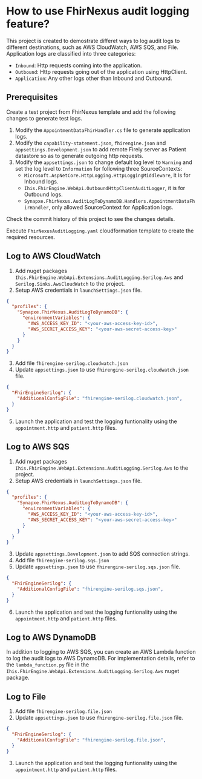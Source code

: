 # How to use FhirNexus audit logging feature?
This project is created to demostrate differet ways to log audit logs to different destinations, such as AWS CloudWatch, AWS SQS, and File.
Application logs are classified into three categories:
- `Inbound`: Http requests coming into the application.
- `Outbound`: Http requests going out of the application using HttpClient.
- `Application`: Any other logs other than Inbound and Outbound.

## Prerequisites
Create a test project from FhirNexus template and add the following changes to generate test logs.
1. Modify the `AppointmentDataFhirHandler.cs` file to generate application logs.
2. Modify the `capability-statement.json`, `fhirengine.json` and `appsettings.Development.json` to add remote Firely server as Patient datastore so as to generate outgoing http requests.
3. Modify the `appsettings.json` to change default log level to `Warning` and set the log level to `Information` for following three SourceContexts:
	- `Microsoft.AspNetCore.HttpLogging.HttpLoggingMiddleware`, it is for Inbound logs.
	- `Ihis.FhirEngine.WebApi.OutboundHttpClientAuditLogger`, it is for Outbound logs.
	- `Synapxe.FhirNexus.AuditLogToDynamoDB.Handlers.AppointmentDataFhirHandler`, only allowed SourceContext for Application logs.

Check the commit history of this project to see the changes details.

Execute `FhirNexusAuditLogging.yaml` cloudformation template to create the required resources.

## Log to AWS CloudWatch
1. Add nuget packages `Ihis.FhirEngine.WebApi.Extensions.AuditLogging.Serilog.Aws` and `Serilog.Sinks.AwsCloudWatch` to the project. 
2. Setup AWS credentials in `launchSettings.json` file.
```json
{
  "profiles": {
    "Synapxe.FhirNexus.AuditLogToDynamoDB": {
      "environmentVariables": {
        "AWS_ACCESS_KEY_ID": "<your-aws-access-key-id>",
        "AWS_SECRET_ACCESS_KEY": "<your-aws-secret-access-key>"
      }
    }
  }
}
```
3. Add file `fhirengine-serilog.cloudwatch.json`
4. Update `appsettings.json` to use `fhirengine-serilog.cloudwatch.json` file.
```json
{
  "FhirEngineSerilog": {
    "AdditionalConfigFile": "fhirengine-serilog.cloudwatch.json",
  }
}
```
5. Launch the application and test the logging funtionality using the `appointment.http` and `patient.http` files. 

## Log to AWS SQS
1. Add nuget packages `Ihis.FhirEngine.WebApi.Extensions.AuditLogging.Serilog.Aws` to the project.
2. Setup AWS credentials in `launchSettings.json` file.
```json
{
  "profiles": {
    "Synapxe.FhirNexus.AuditLogToDynamoDB": {
      "environmentVariables": {
        "AWS_ACCESS_KEY_ID": "<your-aws-access-key-id>",
        "AWS_SECRET_ACCESS_KEY": "<your-aws-secret-access-key>"
      }
    }
  }
}
```
3. Update `appsettings.Development.json` to add SQS connection strings.
4. Add file `fhirengine-serilog.sqs.json`
5. Update `appsettings.json` to use `fhirengine-serilog.sqs.json` file.
```json
{
  "FhirEngineSerilog": {
    "AdditionalConfigFile": "fhirengine-serilog.sqs.json",
  }
}
```
6. Launch the application and test the logging funtionality using the `appointment.http` and `patient.http` files. 

## Log to AWS DynamoDB
In addition to logging to AWS SQS, you can create an AWS Lambda function to log the audit logs to AWS DynamoDB. For implementation details, refer to the `lambda_function.py` file in the `Ihis.FhirEngine.WebApi.Extensions.AuditLogging.Serilog.Aws` nuget package.

## Log to File
1. Add file `fhirengine-serilog.file.json`
2. Update `appsettings.json` to use `fhirengine-serilog.file.json` file.
```json
{
  "FhirEngineSerilog": {
    "AdditionalConfigFile": "fhirengine-serilog.file.json",
  }
}
```
3. Launch the application and test the logging funtionality using the `appointment.http` and `patient.http` files.
